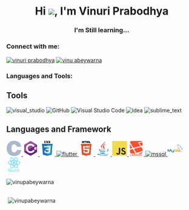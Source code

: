 <h1 align="center">Hi <img src="https://raw.githubusercontent.com/MartinHeinz/MartinHeinz/master/wave.gif" width="30px">, I'm Vinuri Prabodhya</h1>
<h3 align="center">I'm Still learning...</h3>

<h3 align="left">Connect with me:</h3>
<p align="left">
<a href="https://linkedin.com/in/vinuri prabodhya" target="blank"><img align="center" src="https://cdn.jsdelivr.net/npm/simple-icons@3.0.1/icons/linkedin.svg" alt="vinuri prabodhya" height="30" width="40" /></a>
<a href="https://fb.com/vinu abeywarna" target="blank"><img align="center" src="https://cdn.jsdelivr.net/npm/simple-icons@3.0.1/icons/facebook.svg" alt="vinu abeywarna" height="30" width="40" /></a>
</p>

<h3 align="left">Languages and Tools:</h3>


## Tools 

![visual_studio](https://aleen42.github.io/badges/src/visual_studio.svg)
![GitHub](https://img.shields.io/badge/-GitHub-05122A?style=flat&logo=github)
![Visual Studio Code](https://img.shields.io/badge/-Visual%20Studio%20Code-05122A?style=flat&logo=visual-studio-code&logoColor=007ACC)
![idea](https://aleen42.github.io/badges/src/idea.svg)
![sublime_text](https://aleen42.github.io/badges/src/sublime_text.svg)

## Languages and Framework

<p align="left"> <a href="https://www.cprogramming.com/" target="_blank"> <img src="https://raw.githubusercontent.com/devicons/devicon/master/icons/c/c-original.svg" alt="c" width="40" height="40"/> </a> <a href="https://www.w3schools.com/cs/" target="_blank"> <img src="https://raw.githubusercontent.com/devicons/devicon/master/icons/csharp/csharp-original.svg" alt="csharp" width="40" height="40"/> </a> <a href="https://www.w3schools.com/css/" target="_blank"> <img src="https://raw.githubusercontent.com/devicons/devicon/master/icons/css3/css3-original-wordmark.svg" alt="css3" width="40" height="40"/> </a> <a href="https://flutter.dev" target="_blank"> <img src="https://www.vectorlogo.zone/logos/flutterio/flutterio-icon.svg" alt="flutter" width="40" height="40"/> </a> <a href="https://www.w3.org/html/" target="_blank"> <img src="https://raw.githubusercontent.com/devicons/devicon/master/icons/html5/html5-original-wordmark.svg" alt="html5" width="40" height="40"/> </a> <a href="https://www.java.com" target="_blank"> <img src="https://raw.githubusercontent.com/devicons/devicon/master/icons/java/java-original.svg" alt="java" width="40" height="40"/> </a> <a href="https://developer.mozilla.org/en-US/docs/Web/JavaScript" target="_blank"> <img src="https://raw.githubusercontent.com/devicons/devicon/master/icons/javascript/javascript-original.svg" alt="javascript" width="40" height="40"/> </a> <a href="https://laravel.com/" target="_blank"> <img src="https://raw.githubusercontent.com/devicons/devicon/master/icons/laravel/laravel-plain-wordmark.svg" alt="laravel" width="40" height="40"/> </a> <a href="https://www.microsoft.com/en-us/sql-server" target="_blank"> <img src="https://cdn.worldvectorlogo.com/logos/microsoft-sql-server.svg" alt="mssql" width="40" height="40"/> </a> <a href="https://www.mysql.com/" target="_blank"> <img src="https://raw.githubusercontent.com/devicons/devicon/master/icons/mysql/mysql-original-wordmark.svg" alt="mysql" width="40" height="40"/> </a> <a href="https://reactjs.org/" target="_blank"> <img src="https://raw.githubusercontent.com/devicons/devicon/master/icons/react/react-original-wordmark.svg" alt="react" width="40" height="40"/> </a> </p>

<p><img align="left" src="https://github-readme-stats.vercel.app/api/top-langs?username=vinupabeywarna&show_icons=true&locale=en&layout=compact" alt="vinupabeywarna" /></p><br/><br/>

<p>&nbsp;<img align="center" src="https://github-readme-stats.vercel.app/api?username=vinupabeywarna&show_icons=true&locale=en" alt="vinupabeywarna" /></p>
